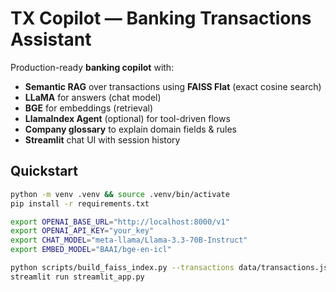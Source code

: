 # TX Copilot — Banking Transactions Assistant

Production-ready **banking copilot** with:
- **Semantic RAG** over transactions using **FAISS Flat** (exact cosine search)
- **LLaMA** for answers (chat model)
- **BGE** for embeddings (retrieval)
- **LlamaIndex Agent** (optional) for tool-driven flows
- **Company glossary** to explain domain fields & rules
- **Streamlit** chat UI with session history

## Quickstart

```bash
python -m venv .venv && source .venv/bin/activate
pip install -r requirements.txt

export OPENAI_BASE_URL="http://localhost:8000/v1"
export OPENAI_API_KEY="your_key"
export CHAT_MODEL="meta-llama/Llama-3.3-70B-Instruct"
export EMBED_MODEL="BAAI/bge-en-icl"

python scripts/build_faiss_index.py --transactions data/transactions.json
streamlit run streamlit_app.py
```
